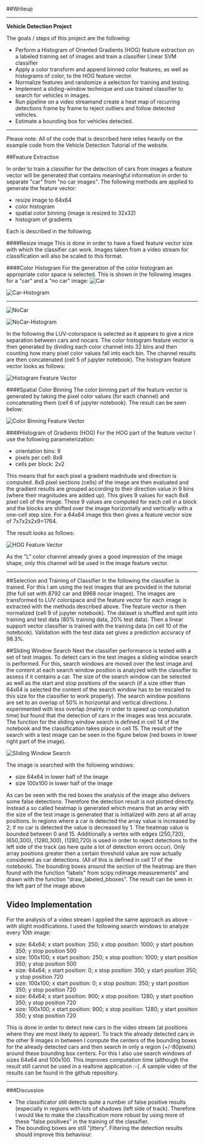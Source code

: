 ##Writeup

---

**Vehicle Detection Project**

The goals / steps of this project are the following:

* Perform a Histogram of Oriented Gradients (HOG) feature extraction on a labeled training set of images and train a classifier Linear SVM classifier
* Apply a color transform and append binned color features, as well as histograms of color, to the HOG feature vector.
* Normalize features and randomize a selection for training and testing.
* Implement a sliding-window technique and use trained classifier to search for vehicles in images.
* Run pipeline on a video streamand create a heat map of recurring detections frame by frame to reject outliers and follow detected vehicles.
* Estimate a bounding box for vehicles detected.

---
Please note: All of the code that is described here relies heavily on the example code from the Vehicle Detection Tutorial of the website.

##Feature Extraction

In order to train a classifier for the detection of cars from images a feature vector will be generated that contains meaningful information in order to separate "car" from "no car images". The following methods are applied to generate the feature vector:

* resize image to 64x64
* color histogram
* spatial color binning (image is resized to 32x32)
* histogram of gradients

Each is described in the following.

####Resize image
This is done in order to have a fixed feature vector size with which the classifier can work. Images taken from a video stream for classification will also be scaled to this format.

####Color Histogram
For the generation of the color histogram an appropriate color space is selected. This is shown in the following images for a "car" and a "no car" image:
![Car](car.png)

![Car-Histogram](car-hist.png)

---

![NoCar](nocar.png)

![NoCar-Histogram](nocar-hist.png)

In the following the LUV-colorspace is selected as it appears to give a nice separation between cars and nocars. The color histogram feature vector is then generated by dividing each color channel into 32 bins and then counting how many pixel color values fall into each bin. The channel results are then concatenated (cell 5 of jupyter notebook). The histogram feature vector looks as follows:

![Histogram Feature Vector](histogram.png)

####Spatial Color Binning
The color binning part of the feature vector is generated by taking the pixel color values (for each channel) and concatenating them (cell 6 of jupyter notebook). The result can be seen below:

![Color Binning Feature Vector](binning.png)

####Histogram of Gradients (HOG)
For the HOG part of the feature vector I use the following parameterization:

* orientation bins: 9
* pixels per cell: 8x8
* cells per block: 2x2

This means that for each pixel a gradient madnitude and direction is computed. 8x8 pixel sections (cells) of the image are then evaluated and the gradient results are grouped according to their direction value in 9 bins (where their magnitudes are added up). This gives 9 values for each 8x8 pixel cell of the image. These 9 values are computed for each cell in a block and the blocks are shifted over the image horizontally and vertically with a one-cell step size. For a 64x64 image this then gives a feature vector size of 7x7x2x2x9=1764.

The result looks as follows:

![HOG Feature Vector](hog.png)

As the "L" color channel already gives a good impression of the image shape, only this channel will be used in the image feature vector.

---

##Selection and Training of Classifier
In the following the classifier is trained. For this I am using the test images that are provided in the tutorial (the full set with 8792 car and 8968 nocar images). The images are transformed to LUV colorspace and the feature vector for each image is extracted with the methods described above. The feature vector is then normalized (cell 9 of jupyter notebook). The dataset is shuffled and split into training and test data (80% training data, 20% test data). Then a linear support vector classifier is trained with the training data (in cell 10 of the notebook). Validation with the test data set gives a prediction accuracy of 98.3%.


##Sliding Window Search
Next the classifier performance is tested with a set of test images. To detect cars in the test images a sliding window search is performed. For this, search windows are moved over the test image and the content at each search window position is analyzed with the classifier to assess if it contains a car. The size of the search window can be selected as well as the start and stop positions of the search (if a size other than 64x64 is selected the content of the search window has to be rescaled to this size for the classifier to work properly). The search window positions are set to an overlap of 50% in horizontal and vertical directions. I experimented with less overlap (mainly in order to speed up computation time) but found that the detection of cars in the images was less accurate. The function for the sliding window search is defined in cell 14 of the notebook and the classification takes place in cell 15.
The result of the search with a test image can be seen in the figure below (red boxes in lower right part of the image).

![Sliding Window Search](sliding_window.png)

The image is searched with the following windows:

* size 64x64 in lower half of the image
* size 100x100 in lower half of the image

As can be seen with the red boxes the analysis of the image also delivers some false detections. Therefore the detection result is not plotted directly. Instead a so called heatmap is generated which means that an array with the size of the test image is generated that is initialized with zero at all array positions. In regions where a car is detected the array value is increased by 2; if no car is detected the value is decreased by 1. The heatmap value is bounded between 0 and 15. Additionally a vertex with edges (250,720),(650,300), (1280,300), (1280,720) is used in order to reject detections to the left side of the track (as here quite a lot of detection errors occur). Only array positions greater then a certain threshold value are now actually considered as car detections. (All of this is defined in cell 17 of the notebook). The bounding boxes around the section of the heatmap are then found with the function "labels" from scipy.ndimage.measurements" and drawn with the function "draw_labeled_bboxes". The result can be seen in the left part of the image above


## Video Implementation
For the analysis of a video stream I applied the same approach as above - with slight modifications. I used the following search windows to analyze every 10th image:

* size: 64x64; x start position: 250; x stop position: 1000; y start position 350; y stop position 500
* size: 100x100; x start position: 250; x stop position: 1000; y start position 350; y stop position 500
* size: 64x64; x start position: 0; x stop position: 350; y start position 350; y stop position 720
* size: 100x100; x start position: 0; x stop position: 350; y start position 350; y stop position 720
* size: 64x64; x start position: 900; x stop position: 1280; y start position 350; y stop position 720
* size: 100x100; x start position: 900; x stop position: 1280; y start position 350; y stop position 720

This is done in order to detect new cars in the video stream (at positions where they are most likely to appear). To track the already detected cars in the other 9 images in between I compute the centers of the bounding boxes for the already detected cars and then search in only a region (+/-80pixels) around these bounding box centers. For this I also use search windows of sizes 64x64 and 100x100. This improves computation time (although the result still cannot be used in a realtime application :-(.
A sample video of the results can be found in the github repository.

---

###Discussion

* The classificator still detects quite a number of false positive results (especially in regions with lots of shadows (left side of track). Therefore I would like to make the classification more robust by using more of these "false positives" in the training of the classifier.
* The bounding boxes are still "jittery". Filtering the detection results should improve this behaviour.

